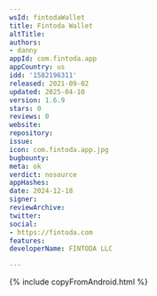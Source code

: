 ```yaml
---
wsId: fintodaWallet
title: Fintoda Wallet
altTitle: 
authors:
- danny
appId: com.fintoda.app
appCountry: us
idd: '1582196311'
released: 2021-09-02
updated: 2025-04-10
version: 1.6.9
stars: 0
reviews: 0
website: 
repository: 
issue: 
icon: com.fintoda.app.jpg
bugbounty: 
meta: ok
verdict: nosource
appHashes: 
date: 2024-12-18
signer: 
reviewArchive: 
twitter: 
social:
- https://fintoda.com
features: 
developerName: FINTODA LLC

---
```


{% include copyFromAndroid.html %}